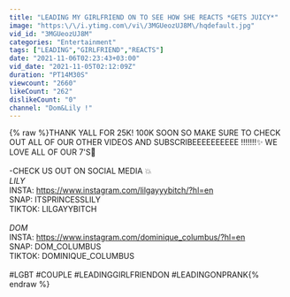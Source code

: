 ```yaml
---
title: "LEADING MY GIRLFRIEND ON TO SEE HOW SHE REACTS *GETS JUICY*"
image: "https:\/\/i.ytimg.com\/vi\/3MGUeozUJ8M\/hqdefault.jpg"
vid_id: "3MGUeozUJ8M"
categories: "Entertainment"
tags: ["LEADING","GIRLFRIEND","REACTS"]
date: "2021-11-06T02:23:43+03:00"
vid_date: "2021-11-05T02:12:09Z"
duration: "PT14M30S"
viewcount: "2660"
likeCount: "262"
dislikeCount: "0"
channel: "Dom&Lily !"
---
```

{% raw %}THANK YALL FOR 25K! 100K SOON SO MAKE SURE TO CHECK OUT ALL OF OUR OTHER VIDEOS AND SUBSCRIBEEEEEEEEEE !!!!!!!✨ WE LOVE ALL OF OUR 7'S💋<br /><br />-CHECK US OUT ON SOCIAL MEDIA 💥<br />*LILY*<br />INSTA: <a rel="nofollow" target="blank" href="https://www.instagram.com/lilgayyybitch/?hl=en">https://www.instagram.com/lilgayyybitch/?hl=en</a><br />SNAP: ITSPRINCESSLILY<br />TIKTOK: LILGAYYBITCH<br /><br />*DOM*<br />INSTA: <a rel="nofollow" target="blank" href="https://www.instagram.com/dominique_columbus/?hl=en">https://www.instagram.com/dominique_columbus/?hl=en</a><br />SNAP: DOM_COLUMBUS<br />TIKTOK: DOMINIQUE_COLUMBUS<br /><br />#LGBT #COUPLE #LEADINGGIRLFRIENDON #LEADINGONPRANK{% endraw %}
